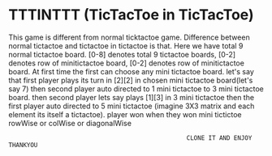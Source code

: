 # TTTINTTT (TicTacToe in TicTacToe)
This game is different from normal ticktactoe game. Difference between normal tictactoe and tictactoe in tictactoe is that.
Here we have total 9 normal tictactoe board.
[0-8] denotes total 9 tictactoe boards, [0-2] denotes row of minitictactoe board, [0-2] denotes row of minitictactoe board.
At first time the first can choose any mini tictactoe board.
let's say that first player plays its turn in [2][2] in chosen mini tictactoe board(let's say 7) then second player auto directed to 1 mini tictactoe to 3 mini tictactoe board. then second player lets say plays [1][3] in 3 mini tictactoe then the first player auto directed to 5 mini tictactoe (imagine 3X3 matrix and each element its itself a tictactoe).
player won when they won mini tictictoe rowWise or colWise or diagonalWise 



                                                     CLONE IT AND ENJOY THANKYOU
